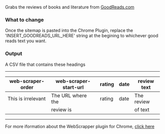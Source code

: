 Grabs the reviews of books and literature from [GoodReads.com](https://www.goodreads.com/)

### What to change
Once the sitemap is pasted into the Chrome Plugin, replace the 'INSERT_GOODREADS_URL_HERE' string at the begining to whichever good reads text you want. 

### Output

A CSV file that contains these headings

---------------------------------------------------------------------------
| web-scraper-order | web-scraper-start-url | rating | date | review text |
|-------------------|-----------------------|--------|------|-------------|
|This is irrelevant |  The URL where the    |rating  |date  |The review   |
|                   |     review is         |        |      | of text     |
---------------------------------------------------------------------------

For more iformation about the WebScrapper plugin for Chrome, [click here](https://github.com/DigiLabUGA/Chrome-WebScraper-Dump)
